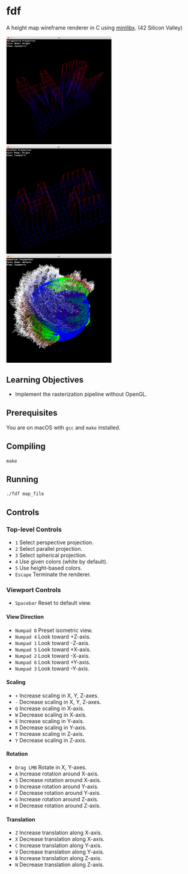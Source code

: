 # fdf
A height map wireframe renderer in C using [minilibx](https://github.com/qst0/ft_libgfx). (42 Silicon Valley)

<p float="left">
  <img src="https://github.com/ashih42/fdf/blob/master/Screenshots/perspective.png" width="280" />
  <img src="https://github.com/ashih42/fdf/blob/master/Screenshots/parallel.png" width="280" /> 
  <img src="https://github.com/ashih42/fdf/blob/master/Screenshots/spherical.png" width="280" />
</p>

## Learning Objectives
* Implement the rasterization pipeline without OpenGL.

## Prerequisites

You are on macOS with `gcc` and `make` installed.

## Compiling

```
make
```

## Running

```
./fdf map_file
```

## Controls

### Top-level Controls
* `1` Select perspective projection.
* `2` Select parallel projection.
* `3` Select spherical projection.
* `4` Use given colors (white by default).
* `5` Use height-based colors.
* `Escape` Terminate the renderer.

### Viewport Controls

* `Spacebar` Reset to default view.

#### View Direction
* `Numpad 0` Preset isometric view.
* `Numpad 4` Look toward +Z-axis.
* `Numpad 1` Look toward -Z-axis.
* `Numpad 5` Look toward +X-axis.
* `Numpad 2` Look toward -X-axis.
* `Numpad 6` Look toward +Y-axis.
* `Numpad 3` Look toward -Y-axis.

#### Scaling
* `+` Increase scaling in X, Y, Z-axes.
* `-` Decrease scaling in X, Y, Z-axes.
* `Q` Increase scaling in X-axis.
* `W` Decrease scaling in X-axis.
* `E` Increase scaling in Y-axis.
* `R` Decrease scaling in Y-axis.
* `T` Increase scaling in Z-axis.
* `Y` Decrease scaling in Z-axis.

#### Rotation
* `Drag LMB` Rotate in X, Y-axes.
* `A` Increase rotation around X-axis.
* `S` Decrease rotation around X-axis.
* `D` Increase rotation around Y-axis.
* `F` Decrease rotation around Y-axis.
* `G` Increase rotation around Z-axis.
* `H` Decrease rotation around Z-axis.

#### Translation
* `Z` Increase translation along X-axis.
* `X` Decrease translation along X-axis.
* `C` Increase translation along Y-axis.
* `V` Decrease translation along Y-axis.
* `B` Increase translation along Z-axis.
* `N` Decrease translation along Z-axis.
